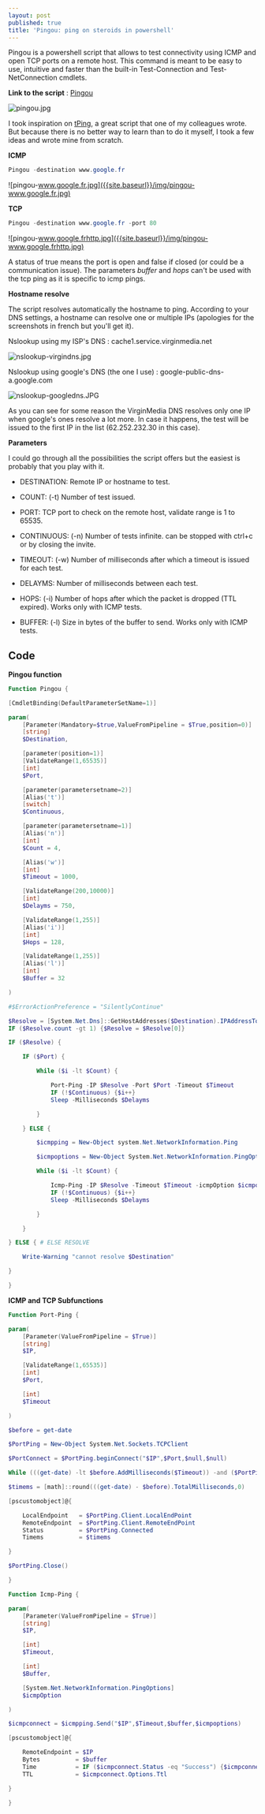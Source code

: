 ```yaml
---
layout: post
published: true
title: 'Pingou: ping on steroids in powershell'
---
```

Pingou is a powershell script that allows to test connectivity using ICMP and open TCP ports on a remote host. This command is meant to be easy to use, intuitive and faster than the built-in Test-Connection and Test-NetConnection cmdlets.

**Link to the script** : [Pingou](https://github.com/vxav/Scripting/blob/master/Pingou.ps1)

![pingou.jpg]({{site.baseurl}}/img/pingou.jpg)

I took inspiration on [tPing](http://www.nimbus117.co.uk/powershell/2015/07/06/tPing.html), a great script that one of my colleagues wrote. But because there is no better way to learn than to do it myself,  I took a few ideas and wrote mine from scratch.

**ICMP**

```Powershell
Pingou -destination www.google.fr
```

![pingou-www.google.fr.jpg]({{site.baseurl}}/img/pingou-www.google.fr.jpg)

**TCP**

```Powershell
Pingou -destination www.google.fr -port 80
```

![pingou-www.google.frhttp.jpg]({{site.baseurl}}/img/pingou-www.google.frhttp.jpg)

A status of true means the port is open and false if closed (or could be a communication issue).
The parameters _buffer_ and _hops_ can't be used with the tcp ping as it is specific to icmp pings.

**Hostname resolve**

The script resolves automatically the hostname to ping. According to your DNS settings, a hostname can resolve one or multiple IPs (apologies for the screenshots in french but you'll get it).

Nslookup using my ISP's DNS : cache1.service.virginmedia.net

![nslookup-virgindns.jpg]({{site.baseurl}}/img/nslookup-virgindns.jpg)

Nslookup using google's DNS (the one I use) : google-public-dns-a.google.com

![nslookup-googledns.JPG]({{site.baseurl}}/img/nslookup-googledns.JPG)

As you can see for some reason the VirginMedia DNS resolves only one IP when google's ones resolve a lot more. In case it happens, the test will be issued to the first IP in the list (62.252.232.30 in this case).

**Parameters**

I could go through all the possibilities the script offers but the easiest is probably that you play with it.

- DESTINATION: Remote IP or hostname to test.

- COUNT: (-t) Number of test issued.

- PORT: TCP port to check on the remote host, validate range is 1 to 65535.

- CONTINUOUS: (-n) Number of tests infinite. can be stopped with ctrl+c or by closing the invite.

- TIMEOUT: (-w) Number of milliseconds after which a timeout is issued for each test.

- DELAYMS: Number of milliseconds between each test.

- HOPS: (-i) Number of hops after which the packet is dropped (TTL expired). Works only with ICMP tests.

- BUFFER: (-l) Size in bytes of the buffer to send. Works only with ICMP tests.

## Code

**Pingou function**

```Powershell
Function Pingou {

[CmdletBinding(DefaultParameterSetName=1)]  

param(
    [Parameter(Mandatory=$true,ValueFromPipeline = $True,position=0)]
    [string]
    $Destination,

    [parameter(position=1)]
    [ValidateRange(1,65535)]
    [int]
    $Port,

    [parameter(parametersetname=2)]
    [Alias('t')]
    [switch]
    $Continuous,

    [parameter(parametersetname=1)]
    [Alias('n')]
    [int]
    $Count = 4,

    [Alias('w')]
    [int]
    $Timeout = 1000,

    [ValidateRange(200,10000)]
    [int]
    $Delayms = 750,

    [ValidateRange(1,255)]
    [Alias('i')]
    [int]
    $Hops = 128,

    [ValidateRange(1,255)]
    [Alias('l')]
    [int]
    $Buffer = 32

)

#$ErrorActionPreference = "SilentlyContinue"

$Resolve = [System.Net.Dns]::GetHostAddresses($Destination).IPAddressToString
IF ($Resolve.count -gt 1) {$Resolve = $Resolve[0]}

IF ($Resolve) {

    IF ($Port) {

        While ($i -lt $Count) {

            Port-Ping -IP $Resolve -Port $Port -Timeout $Timeout
            IF (!$Continuous) {$i++}
            Sleep -Milliseconds $Delayms

        }

    } ELSE {

        $icmpping = New-Object system.Net.NetworkInformation.Ping

        $icmpoptions = New-Object System.Net.NetworkInformation.PingOptions($Hops,$false)

        While ($i -lt $Count) {

            Icmp-Ping -IP $Resolve -Timeout $Timeout -icmpOption $icmpoptions -Buffer $Buffer
            IF (!$Continuous) {$i++}
            Sleep -Milliseconds $Delayms

        }

    }

} ELSE { # ELSE RESOLVE

    Write-Warning "cannot resolve $Destination"

}

}
```

**ICMP and TCP Subfunctions**

```Powershell
Function Port-Ping {

param(
    [Parameter(ValueFromPipeline = $True)]
    [string]
    $IP,

    [ValidateRange(1,65535)]
    [int]
    $Port,

    [int]
    $Timeout

)

$before = get-date

$PortPing = New-Object System.Net.Sockets.TCPClient

$PortConnect = $PortPing.beginConnect("$IP",$Port,$null,$null)

While (((get-date) -lt $before.AddMilliseconds($Timeout)) -and ($PortPing.Connected -ne "true")) {}

$timems = [math]::round(((get-date) - $before).TotalMilliseconds,0)

[pscustomobject]@{

    LocalEndpoint   = $PortPing.Client.LocalEndPoint
    RemoteEndpoint  = $PortPing.Client.RemoteEndPoint
    Status          = $PortPing.Connected
    Timems          = $timems

}

$PortPing.Close()

} 

Function Icmp-Ping {

param(
    [Parameter(ValueFromPipeline = $True)]
    [string]
    $IP,

    [int]
    $Timeout,

    [int]
    $Buffer,

    [System.Net.NetworkInformation.PingOptions]
    $icmpOption

)

$icmpconnect = $icmpping.Send("$IP",$Timeout,$buffer,$icmpoptions)

[pscustomobject]@{

    RemoteEndpoint = $IP
    Bytes          = $buffer
    Time           = IF ($icmpconnect.Status -eq "Success") {$icmpconnect.RoundtripTime} ELSE {$icmpconnect.Status}
    TTL            = $icmpconnect.Options.Ttl

} 

}
```
